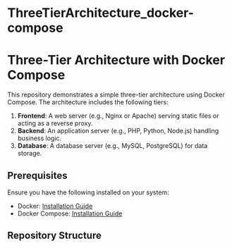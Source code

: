 # ThreeTierArchitecture_docker-compose
# Three-Tier Architecture with Docker Compose

This repository demonstrates a simple three-tier architecture using Docker Compose. The architecture includes the following tiers:

1. **Frontend**: A web server (e.g., Nginx or Apache) serving static files or acting as a reverse proxy.
2. **Backend**: An application server (e.g., PHP, Python, Node.js) handling business logic.
3. **Database**: A database server (e.g., MySQL, PostgreSQL) for data storage.

## Prerequisites

Ensure you have the following installed on your system:

- Docker: [Installation Guide](https://docs.docker.com/get-docker/)
- Docker Compose: [Installation Guide](https://docs.docker.com/compose/install/)

## Repository Structure

